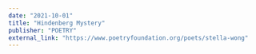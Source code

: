 ```yaml
---
date: "2021-10-01"
title: "Hindenberg Mystery"
publisher: "POETRY"
external_link: "https://www.poetryfoundation.org/poets/stella-wong"
---
```

